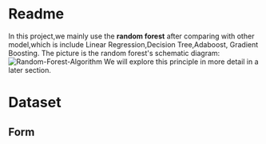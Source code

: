 # Readme 
In this project,we mainly use the **random forest** after comparing with other model,which is include Linear Regression,Decision Tree,Adaboost, Gradient Boosting.
The picture is the random forest's schematic diagram:
![Random-Forest-Algorithm](https://github.com/user-attachments/assets/47a4f1bf-e351-45dd-9f06-3ff11f1e4c1e)
We will explore this principle in more detail in a later section.
# Dataset
## Form
